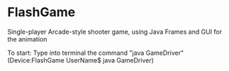 # FlashGame
Single-player Arcade-style shooter game, using Java Frames and GUI for the animation

To start: Type into terminal the command "java GameDriver" (Device:FlashGame UserName$ java GameDriver)
